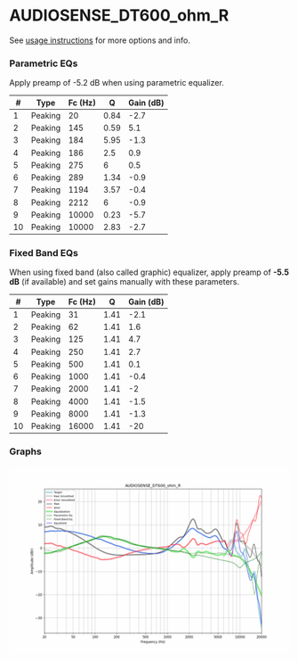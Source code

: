# AUDIOSENSE_DT600_ohm_R
See [usage instructions](https://github.com/jaakkopasanen/AutoEq#usage) for more options and info.

### Parametric EQs
Apply preamp of -5.2 dB when using parametric equalizer.

|   # | Type    |   Fc (Hz) |    Q |   Gain (dB) |
|-----|---------|-----------|------|-------------|
|   1 | Peaking |        20 | 0.84 |        -2.7 |
|   2 | Peaking |       145 | 0.59 |         5.1 |
|   3 | Peaking |       184 | 5.95 |        -1.3 |
|   4 | Peaking |       186 | 2.5  |         0.9 |
|   5 | Peaking |       275 | 6    |         0.5 |
|   6 | Peaking |       289 | 1.34 |        -0.9 |
|   7 | Peaking |      1194 | 3.57 |        -0.4 |
|   8 | Peaking |      2212 | 6    |        -0.9 |
|   9 | Peaking |     10000 | 0.23 |        -5.7 |
|  10 | Peaking |     10000 | 2.83 |        -2.7 |

### Fixed Band EQs
When using fixed band (also called graphic) equalizer, apply preamp of **-5.5 dB** (if available) and set gains manually with these parameters.

|   # | Type    |   Fc (Hz) |    Q |   Gain (dB) |
|-----|---------|-----------|------|-------------|
|   1 | Peaking |        31 | 1.41 |        -2.1 |
|   2 | Peaking |        62 | 1.41 |         1.6 |
|   3 | Peaking |       125 | 1.41 |         4.7 |
|   4 | Peaking |       250 | 1.41 |         2.7 |
|   5 | Peaking |       500 | 1.41 |         0.1 |
|   6 | Peaking |      1000 | 1.41 |        -0.4 |
|   7 | Peaking |      2000 | 1.41 |        -2   |
|   8 | Peaking |      4000 | 1.41 |        -1.5 |
|   9 | Peaking |      8000 | 1.41 |        -1.3 |
|  10 | Peaking |     16000 | 1.41 |       -20   |

### Graphs
![](./AUDIOSENSE_DT600_ohm_R.png)
